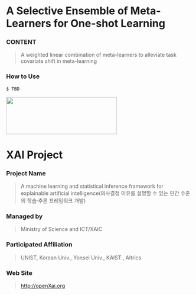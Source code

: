 # A Selective Ensemble of Meta-Learners for One-shot Learning

### **CONTENT**
> A weighted linear combination of meta-learners to alleviate task covariate shift in meta-learning
### **How to Use**

```bash
$ TBD
```

<img src="http://xai.unist.ac.kr/static/img/logos/XAIC_logo.png" width="300" height="100">

# XAI Project

### **Project Name**
> A machine learning and statistical inference framework for explainable artificial intelligence(의사결정 이유를 설명할 수 있는 인간 수준의 학습·추론 프레임워크 개발)
### **Managed by**
> Ministry of Science and ICT/XAIC
### **Participated Affiliation**
> UNIST, Korean Univ., Yonsei Univ., KAIST., AItrics
### **Web Site**
> <http://openXai.org>
